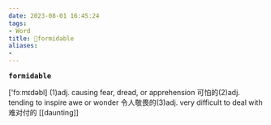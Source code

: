 ```yaml
---
date: 2023-08-01 16:45:24
tags: 
- Word
title: 📖formidable
aliases: 
- 
---
```


<pre><strong>formidable</strong></pre>

['fɔːmɪdəbl]
(1)adj. causing fear, dread, or apprehension 可怕的(2)adj. tending to inspire awe or wonder 令⼈敬畏的(3)adj. very difficult to deal with 难对付的
[[daunting]]
